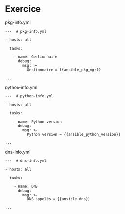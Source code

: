 # Exercice

pkg-info.yml
```
---  # pkg-info.yml

- hosts: all

  tasks:

    - name: Gestionnaire
      debug:
        msg: >-
          Gestionnaire = {{ansible_pkg_mgr}}

...
```

python-info.yml  
```
---  # python-info.yml

- hosts: all

  tasks:

    - name: Python version
      debug:
        msg: >-
          Python version = {{ansible_python_version}}

...
```

dns-info.yml  
```
---  # dns-info.yml

- hosts: all

  tasks:

    - name: DNS
      debug:
        msg: >-
          DNS appelés = {{ansible_dns}}

...
```
